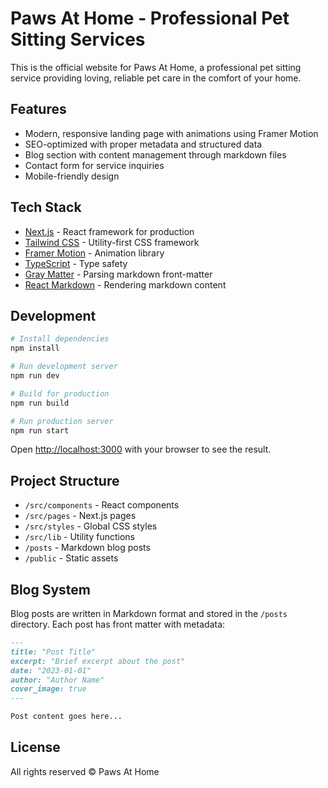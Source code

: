 # Paws At Home - Professional Pet Sitting Services

This is the official website for Paws At Home, a professional pet sitting service providing loving, reliable pet care in the comfort of your home.

## Features

- Modern, responsive landing page with animations using Framer Motion
- SEO-optimized with proper metadata and structured data
- Blog section with content management through markdown files
- Contact form for service inquiries
- Mobile-friendly design

## Tech Stack

- [Next.js](https://nextjs.org/) - React framework for production
- [Tailwind CSS](https://tailwindcss.com/) - Utility-first CSS framework
- [Framer Motion](https://www.framer.com/motion/) - Animation library
- [TypeScript](https://www.typescriptlang.org/) - Type safety
- [Gray Matter](https://github.com/jonschlinkert/gray-matter) - Parsing markdown front-matter
- [React Markdown](https://github.com/remarkjs/react-markdown) - Rendering markdown content

## Development

```bash
# Install dependencies
npm install

# Run development server
npm run dev

# Build for production
npm run build

# Run production server
npm run start
```

Open [http://localhost:3000](http://localhost:3000) with your browser to see the result.

## Project Structure

- `/src/components` - React components
- `/src/pages` - Next.js pages
- `/src/styles` - Global CSS styles
- `/src/lib` - Utility functions
- `/posts` - Markdown blog posts
- `/public` - Static assets

## Blog System

Blog posts are written in Markdown format and stored in the `/posts` directory. Each post has front matter with metadata:

```markdown
---
title: "Post Title"
excerpt: "Brief excerpt about the post"
date: "2023-01-01"
author: "Author Name"
cover_image: true
---

Post content goes here...
```

## License

All rights reserved © Paws At Home